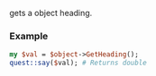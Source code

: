 gets a object heading.
### Example

```perl
my $val = $object->GetHeading();
quest::say($val); # Returns double
```